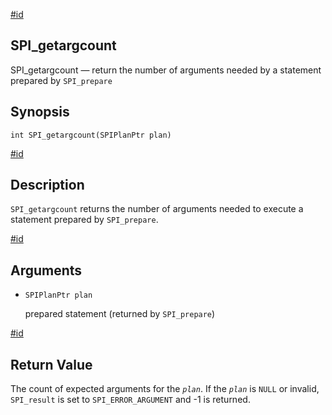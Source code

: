[#id](#SPI-SPI-GETARGCOUNT)

## SPI_getargcount

SPI_getargcount — return the number of arguments needed by a statement prepared by `SPI_prepare`

## Synopsis

```
int SPI_getargcount(SPIPlanPtr plan)
```

[#id](#id-1.8.12.8.12.5)

## Description

`SPI_getargcount` returns the number of arguments needed to execute a statement prepared by `SPI_prepare`.

[#id](#id-1.8.12.8.12.6)

## Arguments

- `SPIPlanPtr plan`

  prepared statement (returned by `SPI_prepare`)

[#id](#id-1.8.12.8.12.7)

## Return Value

The count of expected arguments for the _`plan`_. If the _`plan`_ is `NULL` or invalid, `SPI_result` is set to `SPI_ERROR_ARGUMENT` and -1 is returned.
